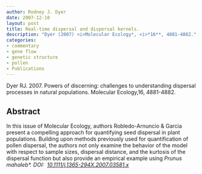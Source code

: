 ```yaml
---
author: Rodney J. Dyer
date: 2007-12-10
layout: post
title: Real-time dispersal and dispersal kernels.
description: "Dyer (2007) <i>Molecular Ecology*, <i>*16**, 4881-4882."
categories: 
- commentary
- gene flow
- genetic structure
- pollen
- Publications
---
```

Dyer RJ. 2007. Powers of discerning: challenges to understanding dispersal processes in natural populations. Molecular Ecology,16, 4881-4882.
## Abstract
In this issue of Molecular Ecology, authors Robledo-Arnuncio & Garcia present a compelling approach for quantifying seed dispersal in plant populations. Building upon methods previously used for quantification of pollen dispersal, the authors not only examine the behavior of the model with respect to sample sizes, dispersal distance, and the kurtosis of the dispersal function but also provide an empirical example using <i>Prunus mahaleb*.
DOI: 
[10.1111/j.1365-294X.2007.03581.x](https://drive.google.com/open?id=0B0T81CzLjtfPNzRrVERCOTRRQlk&authuser=0)
